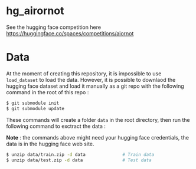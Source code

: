 # hg_airornot
See the hugging face competition here https://huggingface.co/spaces/competitions/aiornot

# Data
At the moment of creating this repository, it is impossible to use `load_dataset` to load the data. However, it is possible to downlaod the hugging face dataset and load it manually as a git repo with the following command in the root of this repo :

```bash
$ git submodule init
$ git submodule update
```

These commands will create a folder `data` in the root directory, then run the following command to exctract the data : 

**Note** : the commands above might need your hugging face credentials, the data is in the hugging face web site.

```bash
$ unzip data/train.zip -d data              # Train data
$ unzip data/test.zip -d data               # Test data
```

